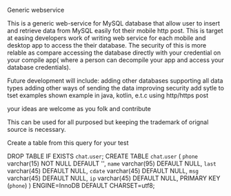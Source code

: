 Generic webservice

This is a generic web-service for MySQL database that allow user to insert and retrieve data from MySQL easily fot their mobile http post.  This is target at easing developers work of writing web service for each mobile and desktop app to access the their database.  The security of this is more relable as  compare accessing the database directly with your credential on your compile app( where a person can decompile  your app and access your database credentials).

Future development will include:
	adding other databases
	supporting all data types
	adding other ways of sending the data 
	improving security
	add sytle to tset examples
	shown example in java, kotlin, e.t.c using http/https post

your ideas are welcome as you folk and contribute 

This can be used for all purposed but keeping the trademark of orignal source is necessary. 



Create a table from this query for your test 

DROP TABLE IF EXISTS `chat`.`user`;
CREATE TABLE  `chat`.`user` (
  `phone` varchar(15) NOT NULL DEFAULT '',
  `name` varchar(95) DEFAULT NULL,
  `last` varchar(45) DEFAULT NULL,
  `cdate` varchar(45) DEFAULT NULL,
  `msg` varchar(45) DEFAULT NULL,
  `ip` varchar(45) DEFAULT NULL,
  PRIMARY KEY (`phone`)
) ENGINE=InnoDB DEFAULT CHARSET=utf8;

